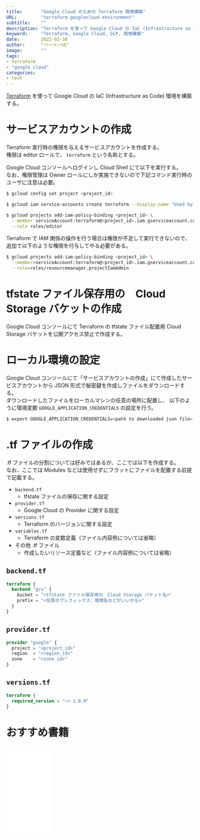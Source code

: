 ```yaml
---
title:       "Google Cloud のための Terraform 環境構築"
URL:         "terraform-googlecloud-environment"
subtitle:    ""
description: "Terraform を使って Google Cloud の IaC (Infrastructure as Code) 環境を構築する。"
keyword:     "Terraform, Google Cloud, GCP, 環境構築"
date:        2022-03-30
author:      "ぺーぺーSE"
image:       ""
tags:
- terraform
- "google cloud"
categories:
- tech
---
```


[Terraform](https://www.terraform.io/) を使って Google Cloud の IaC (Infrastructure as Code) 環境を構築する。

<!--more-->

# サービスアカウントの作成

Terraform 実行時の権限を与えるサービスアカウントを作成する。  
権限は editor ロールで、 `terraform` という名称とする。  

Google Cloud コンソールへログインし Cloud Shell にて以下を実行する。  
なお、権限管理は Owner ロールにしか実施できないので下記コマンド実行時のユーザに注意は必要。

```bash
$ gcloud config set project <project_id>

$ gcloud iam service-accounts create terraform --display-name "Used by Terraform"

$ gcloud projects add-iam-policy-binding <project_id> \
  --member serviceAccount:terraform@<project_id>.iam.gserviceaccount.com \
  --role roles/editor
```

Terraform で IAM 関係の操作を行う場合は権限が不足して実行できないので、追加で以下のような権限を付与してやる必要がある。

```bash
$ gcloud projects add-iam-policy-binding <project_id> \
  --member=serviceAccount:terraform@<project_id>.iam.gserviceaccount.com \
  --role=roles/resourcemanager.projectIamAdmin
```

# tfstate ファイル保存用の　Cloud Storage バケットの作成

Google Cloud コンソールにて Terraform の tfstate ファイル配置用 Cloud Storage バケットを公開アクセス禁止で作成する。

# ローカル環境の設定

Google Cloud コンソールにて「サービスアカウントの作成」にて作成したサービスアカウントから JSON 形式で秘密鍵を作成しファイルをダウンロードする。  
ダウンロードしたファイルをローカルマシンの任意の場所に配置し、 以下のように環境変数 `GOOGLE_APPLICATION_CREDENTIALS` の設定を行う。

```bash
$ export GOOGLE_APPLICATION_CREDENTIALS=<path to downloaded json file>
```

# .tf ファイルの作成

.tf ファイルの分割については好みではあるが、ここでは以下を作成する。  
なお、ここでは Modules などは使用せずにフラットにファイルを配置する前提で記載する。

- `backend.tf`
  - tfstate ファイルの保存に関する設定
- `provider.tf`
  - Google Cloud の Provider に関する設定
- `versions.tf`
  - Terraform のバージョンに関する設定
- `variables.tf`
  - Terraform の変数定義（ファイル内容例については省略）
- その他 .tf ファイル
  - 作成したいリソース定義など（ファイル内容例については省略）


## `backend.tf` 

```terraform:backend.tf
terraform {
  backend "gcs" {
    bucket = "<tfstate ファイル保存用の　Cloud Storage バケット名>"
    prefix = "<任意のプレフィックス、環境名などがいいかも>"
  }
}
```

## `provider.tf`

```terraform:provider.tf
provider "google" {
  project = "<project_id>"
  region  = "<region_id>"
  zone    = "<zone_id>"
}
```

## `versions.tf`

```terraform:versions.tf
terraform {
  required_version = "~> 1.0.0"
}
```

# おすすめ書籍

<!-- amazon affiliate kindle google cloud basics --->
<iframe sandbox="allow-popups allow-scripts allow-modals allow-forms allow-same-origin" style="width:120px;height:240px;" marginwidth="0" marginheight="0" scrolling="no" frameborder="0" src="//rcm-fe.amazon-adsystem.com/e/cm?lt1=_blank&bc1=000000&IS2=1&bg1=FFFFFF&fc1=000000&lc1=0000FF&t=tanakakns-22&language=ja_JP&o=9&p=8&l=as4&m=amazon&f=ifr&ref=as_ss_li_til&asins=B09DP1BR35&linkId=cfdf74ae820a1204fd3aae3a2d07d272"></iframe>